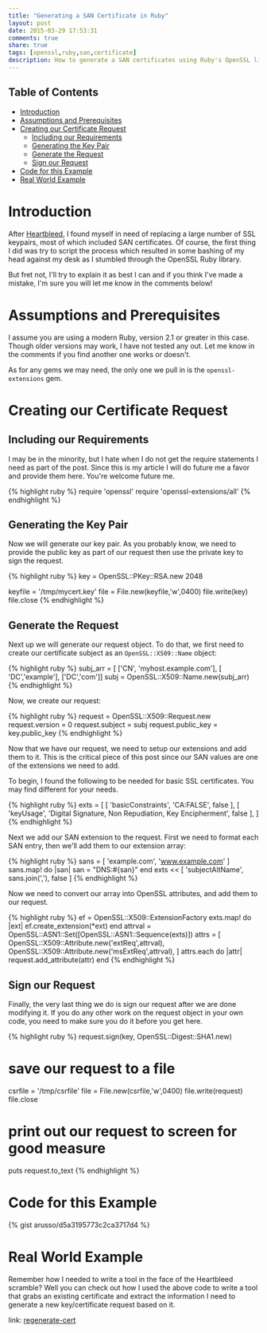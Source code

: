 ```yaml
---
title: "Generating a SAN Certificate in Ruby"
layout: post
date: 2015-03-29 17:53:31
comments: true
share: true
tags: [openssl,ruby,san,certificate]
description: How to generate a SAN certificates using Ruby's OpenSSL library
---
```


## Table of Contents

* [Introduction](#introduction)
* [Assumptions and Prerequisites](#assumptions-and-prerequisites)
* [Creating our Certificate Request](#creating-our-certificate-request)
  * [Including our Requirements](#including-our-requirements)
  * [Generating the Key Pair](#generating-the-key-pair)
  * [Generate the Request](#generate-the-request)
  * [Sign our Request](#sign-our-request)
* [Code for this Example](#code-for-this-example)
* [Real World Example](#real-world-example)

# Introduction

After [Heartbleed](http://heartbleed.com/), I found myself in need of replacing
a large number of SSL keypairs, most of which included SAN certificates. Of
course, the first thing I did was try to script the process which resulted in
some bashing of my head against my desk as I stumbled through the OpenSSL Ruby
library.

But fret not, I'll try to explain it as best I can and if you think I've made a
mistake, I'm sure you will let me know in the comments below!

# Assumptions and Prerequisites

I assume you are using a modern Ruby, version 2.1 or greater in this case.
Though older versions may work, I have not tested any out. Let me know in the
comments if you find another one works or doesn't.

As for any gems we may need, the only one we pull in is the `openssl-extensions`
gem.

# Creating our Certificate Request

## Including our Requirements

I may be in the minority, but I hate when I do not get the require statements I
need as part of the post.  Since this is my article I will do future me a favor
and provide them here. You're welcome future me.

{% highlight ruby %}
require 'openssl'
require 'openssl-extensions/all'
{% endhighlight %}

## Generating the Key Pair

Now we will generate our key pair. As you probably know, we need to provide the
public key as part of our request then use the private key to sign the request.

{% highlight ruby %}
key = OpenSSL::PKey::RSA.new 2048

keyfile = '/tmp/mycert.key'
file = File.new(keyfile,'w',0400)
file.write(key)
file.close
{% endhighlight %}

## Generate the Request

Next up we will generate our request object. To do that, we first need to create
our certificate subject as an `OpenSSL::X509::Name` object:

{% highlight ruby %}
subj_arr = [ ['CN', 'myhost.example.com'], [ 'DC','example'], ['DC','com']]
subj      = OpenSSL::X509::Name.new(subj_arr)
{% endhighlight %}

Now, we create our request:

{% highlight ruby %}
request = OpenSSL::X509::Request.new
request.version = 0
request.subject = subj
request.public_key = key.public_key
{% endhighlight %}

Now that we have our request, we need to setup our extensions and add them to
it. This is the critical piece of this post since our SAN values are one of the
extensions we need to add.

To begin, I found the following to be needed for basic SSL certificates. You may
find different for your needs.

{% highlight ruby %}
exts = [
  [ 'basicConstraints', 'CA:FALSE', false ],
  [ 'keyUsage', 'Digital Signature, Non Repudiation, Key Encipherment', false ],
]
{% endhighlight %}

Next we add our SAN extension to the request. First we need to format each
SAN entry, then we'll add them to our extension array:

{% highlight ruby %}
sans = [ 'example.com', 'www.example.com' ]
sans.map! do |san|
  san = "DNS:#{san}"
end
exts << [ 'subjectAltName', sans.join(','), false ]
{% endhighlight %}

Now we need to convert our array into OpenSSL attributes, and add them to
our request.

{% highlight ruby %}
ef = OpenSSL::X509::ExtensionFactory
exts.map! do |ext|
  ef.create_extension(*ext)
end
attrval = OpenSSL::ASN1::Set([OpenSSL::ASN1::Sequence(exts)])
attrs = [
  OpenSSL::X509::Attribute.new('extReq',attrval),
  OpenSSL::X509::Attribute.new('msExtReq',attrval),
]
attrs.each do |attr|
  request.add_attribute(attr)
end
{% endhighlight %}

## Sign our Request

Finally, the very last thing we do is sign our request after we are done
modifying it. If you do any other work on the request object in your own code,
you need to make sure you do it before you get here.

{% highlight ruby %}
request.sign(key, OpenSSL::Digest::SHA1.new)

# save our request to a file
csrfile = '/tmp/csrfile'
file = File.new(csrfile,'w',0400)
file.write(request)
file.close

# print out our request to screen for good measure
puts request.to_text
{% endhighlight %}

# Code for this Example

{% gist arusso/d5a3195773c2ca3717d4 %}

# Real World Example

Remember how I needed to write a tool in the face of the Heartbleed scramble?
Well you can check out how I used the above code to write a tool that grabs an
existing certificate and extract the information I need to generate a new
key/certificate request based on it.

link: [regenerate-cert](https://github.com/arusso/cert-tools/blob/master/regenerate-cert.rb)
